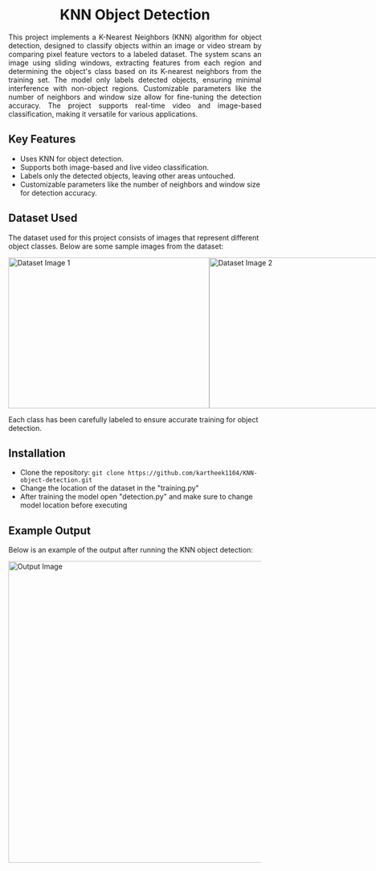 <h1 align="center">KNN Object Detection</h1>

<p style="text-align: justify;">This project implements a K-Nearest Neighbors (KNN) algorithm for object detection, designed to classify objects within an image or video stream by comparing pixel feature vectors to a labeled dataset. The system scans an image using sliding windows, extracting features from each region and determining the object's class based on its K-nearest neighbors from the training set. The model only labels detected objects, ensuring minimal interference with non-object regions. Customizable parameters like the number of neighbors and window size allow for fine-tuning the detection accuracy. The project supports real-time video and image-based classification, making it versatile for various applications.</p>

<h2>Key Features</h2>
<ul>
  <li>Uses KNN for object detection.</li>
  <li>Supports both image-based and live video classification.</li>
  <li>Labels only the detected objects, leaving other areas untouched.</li>
  <li>Customizable parameters like the number of neighbors and window size for detection accuracy.</li>
</ul>

<h2>Dataset Used</h2>
<p>The dataset used for this project consists of images that represent different object classes. Below are some sample images from the dataset:</p>

<div style="display: flex; justify-content: space-around;">
  <img src="dataset_image1.png" alt="Dataset Image 1" width="400" height="300">
  <img src="dataset_image2.png" alt="Dataset Image 2" width="400" height="300">
</div>

<p>Each class has been carefully labeled to ensure accurate training for object detection.</p>

<h2>Installation</h2>
<ul>
  <li>Clone the repository: <code>git clone https://github.com/kartheek1104/KNN-object-detection.git</code></li>
  <li>Change the location of the dataset in the "training.py"</li>
  <li>After training the model open "detection.py" and make sure to change model location before executing</li>
</ul>

<h2>Example Output</h2>
<p>Below is an example of the output after running the KNN object detection:</p>

<img src="output_image.png" alt="Output Image" width="600">
